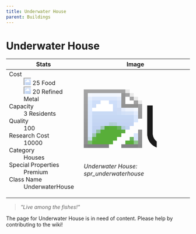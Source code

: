 ```yaml
---
title: Underwater House
parent: Buildings
---
```

# Underwater House

[//]: # (Pre-generated content)
<table><thead><tr><th>Stats</th><th>Image</th></tr></thead><tbody><tr><td><dl><dt>Cost</dt><dd><div class="resource-icon"><img style="object-position: -1009px -533px;" src="https://tfe2-wiki.github.io/assets/sprites.png"></div> 25 Food<br><div class="resource-icon"><img style="object-position: -795px -775px;" src="https://tfe2-wiki.github.io/assets/sprites.png"></div> 20 Refined Metal</dd><dt>Capacity</dt><dd>3 Residents</dd><dt>Quality</dt><dd>100</dd><dt>Research Cost</dt><dd>10000</dd><dt>Category</dt><dd>Houses</dd><dt>Special Properties</dt><dd>Premium</dd><dt>Class Name</dt><dd>UnderwaterHouse</dd></dl></td><td><style>.building-image {width: 200px;height: 200px;overflow: hidden;position: relative;}.building-image img {image-rendering: pixelated;object-fit: none;transform: scale(10);transform-origin: left top;position: absolute;left: 0;top: 0;}.resource-image {width: 200px;height: 200px;overflow: hidden;position: relative;}.resource-image img {image-rendering: pixelated;object-fit: none;transform: scale(20);transform-origin: left top;position: absolute;left: 0;top: 0;}.building-icon {width: 20px;height: 20px;overflow: hidden;position: relative;display: inline-block;}.building-icon img {image-rendering: pixelated;object-fit: none;transform: scale(1);transform-origin: left top;position: absolute;left: 0;top: 0;}.resource-icon {width: 20px;height: 20px;overflow: hidden;position: relative;display: inline-block;}.resource-icon img {image-rendering: pixelated;object-fit: none;transform: scale(2);transform-origin: left top;position: absolute;left: 0;top: 0;}</style><div class="building-image"><img style="object-position: -752px -993px;" src="https://tfe2-wiki.github.io/assets/sprites.png" alt="Underwater House Back"><img style="object-position: -120px -1127px;" src="https://tfe2-wiki.github.io/assets/sprites.png" alt="Underwater House"></div><i>Underwater House: spr_underwaterhouse</i></td></tr></tbody></table><blockquote><i>"Live among the fishes!"</i></blockquote>

The page for Underwater House is in need of content. Please help by contributing to the wiki!

